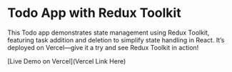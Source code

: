 # Todo App with Redux Toolkit

This Todo app demonstrates state management using Redux Toolkit, featuring task addition and deletion to simplify state handling in React. It’s deployed on Vercel—give it a try and see Redux Toolkit in action!

[Live Demo on Vercel](Vercel Link Here)
